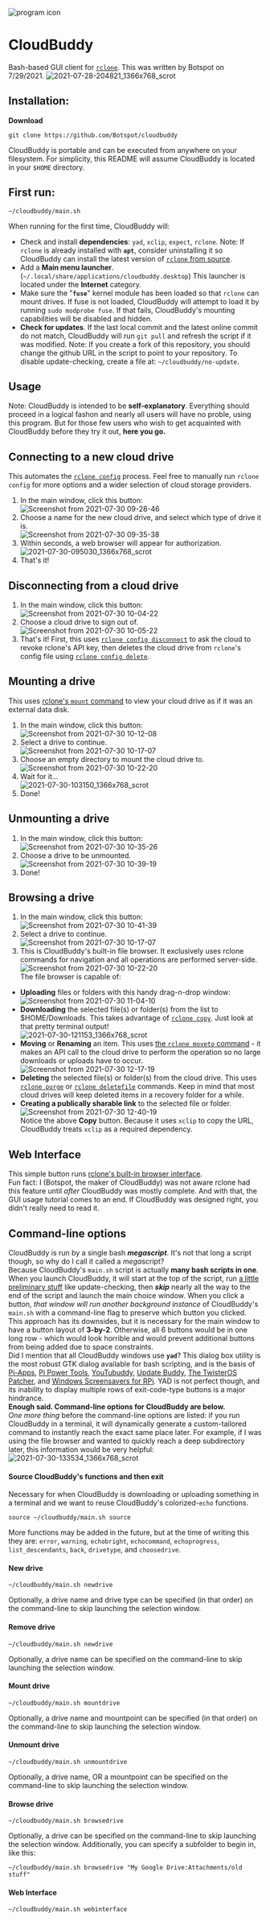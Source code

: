 ![program icon](https://raw.githubusercontent.com/Botspot/cloudbuddy/main/icons/cloud.png)
# CloudBuddy
Bash-based GUI client for [`rclone`](https://rclone.org/). This was written by Botspot on 7/29/2021.
![2021-07-28-204821_1366x768_scrot](https://user-images.githubusercontent.com/54716352/127436113-56ac9a1d-2bc5-4812-b927-82d16b80565d.png)

## Installation:
**Download**
```
git clone https://github.com/Botspot/cloudbuddy
```
CloudBuddy is portable and can be executed from anywhere on your filesystem. For simplicity, this README will assume CloudBuddy is located in your `$HOME` directory.
## First run:
```
~/cloudbuddy/main.sh
```
When running for the first time, CloudBuddy will:
- Check and install **dependencies**: `yad`, `xclip`, `expect`, `rclone`.  Note: If `rclone` is already installed with **`apt`**, consider uninstalling it so CloudBuddy can install the latest version of [`rclone` from source](https://rclone.org/downloads/).
- Add a **Main menu launcher**. (`~/.local/share/applications/cloudbuddy.desktop`) This launcher is located under the **Internet** category.
- Make sure the "**`fuse`**" kernel module has been loaded so that `rclone` can mount drives. If fuse is not loaded, CloudBuddy will attempt to load it by running `sudo modprobe fuse`. If that fails, CloudBuddy's mounting capabilities will be disabled and hidden.
- **Check for updates**. If the last local commit and the latest online commit do not match, CloudBuddy will run `git pull` and refresh the script if it was modified. Note: If you create a fork of this repository, you should change the github URL in the script to point to your repository. To disable update-checking, create a file at: `~/cloudbuddy/no-update`.

## Usage
Note: CloudBuddy is intended to be **self-explanatory**. Everything should proceed in a logical fashon and nearly all users will have no proble, using this program.
But for those few users who wish to get acquainted with CloudBuddy before they try it out, **here you go.**
## Connecting to a new cloud drive
This automates the [`rclone config`](https://rclone.org/commands/rclone_config/) process. Feel free to manually run `rclone config` for more options and a wider selection of cloud storage providers. 
1. In the main window, click this button:  
![Screenshot from 2021-07-30 09-28-46](https://user-images.githubusercontent.com/54716352/127683887-ddb82be7-6db6-4f73-a0f0-9bb9b27fff4b.png)
2. Choose a name for the new cloud drive, and select which type of drive it is.  
![Screenshot from 2021-07-30 09-35-38](https://user-images.githubusercontent.com/54716352/127683918-b338f9ba-9973-4636-9ac8-6c840c6894ac.png)
3. Within seconds, a web browser will appear for authorization.  
![2021-07-30-095030_1366x768_scrot](https://user-images.githubusercontent.com/54716352/127684335-7ab585ff-b2ff-45ea-9505-f64110e98a57.png)
4. That's it!
## Disconnecting from a cloud drive
1. In the main window, click this button:  
![Screenshot from 2021-07-30 10-04-22](https://user-images.githubusercontent.com/54716352/127684538-d8026d21-ce9f-43dd-b101-3cbe4e354e5d.png)
2. Choose a cloud drive to sign out of.  
![Screenshot from 2021-07-30 10-05-22](https://user-images.githubusercontent.com/54716352/127685511-28fe8678-5f3e-4889-a86f-a7d1bc45f4cf.png)
3. That's it! First, this uses [`rclone config disconnect`](https://rclone.org/commands/rclone_config_disconnect/) to ask the cloud to revoke rclone's API key, then deletes the cloud drive from `rclone`'s config file using [`rclone config delete`](https://rclone.org/commands/rclone_config_delete/).
## Mounting a drive
This uses [rclone's `mount` command](https://rclone.org/commands/rclone_mount/) to view your cloud drive as if it was an external data disk.
1. In the main window, click this button:  
![Screenshot from 2021-07-30 10-12-08](https://user-images.githubusercontent.com/54716352/127685235-1efae846-d9ec-4203-b01b-f6e41b83791e.png)
2. Select a drive to continue.  
![Screenshot from 2021-07-30 10-17-07](https://user-images.githubusercontent.com/54716352/127685489-1c963ed6-8ab8-446f-97b9-c4aedbcac5e4.png)
3. Choose an empty directory to mount the cloud drive to.  
![Screenshot from 2021-07-30 10-22-20](https://user-images.githubusercontent.com/54716352/127685584-86ee15fc-6d2f-4d56-b43c-5d30ea9fb9d5.png)
4. Wait for it...  
![2021-07-30-103150_1366x768_scrot](https://user-images.githubusercontent.com/54716352/127685725-bfc3eb94-7236-41e5-aa22-4c8a262bfbbf.png)
5. Done!
## Unmounting a drive
1. In the main window, click this button:  
![Screenshot from 2021-07-30 10-35-26](https://user-images.githubusercontent.com/54716352/127685787-d97a4c2a-27e5-419e-ad43-2c1ae822fd62.png)
2. Choose a drive to be unmounted.  
![Screenshot from 2021-07-30 10-39-19](https://user-images.githubusercontent.com/54716352/127686225-93ad674d-478f-4fed-918d-3add6a0a1bdc.png)
3. Done!
## Browsing a drive
1. In the main window, click this button:  
![Screenshot from 2021-07-30 10-41-39](https://user-images.githubusercontent.com/54716352/127687406-6382a4e8-6658-467e-abb2-688068ef0727.png)
2. Select a drive to continue.  
![Screenshot from 2021-07-30 10-17-07](https://user-images.githubusercontent.com/54716352/127685840-104d4735-2158-48cd-a743-715abdc670b9.png)
3. This is CloudBuddy's built-in file browser. It exclusively uses rclone commands for navigation and all operations are performed server-side.  
![Screenshot from 2021-07-30 10-22-20](https://user-images.githubusercontent.com/54716352/127685928-0b6f06e4-fad3-4b4d-8869-39678af793ea.png)  
The file browser is capable of:  
  - **Uploading** files or folders with this handy drag-n-drop window:  
  ![Screenshot from 2021-07-30 11-04-10](https://user-images.githubusercontent.com/54716352/127687058-53d6b01c-b84a-4055-9805-fe83df54ea42.png)
  - **Downloading** the selected file(s) or folder(s) from the list to $HOME/Downloads. This takes advantage of [`rclone copy`](https://rclone.org/commands/rclone_copy/). Just look at that pretty terminal output!  
  ![2021-07-30-121153_1366x768_scrot](https://user-images.githubusercontent.com/54716352/127688484-5a97dafc-7561-456b-a26a-ca0d5c2a9cd9.png)
  - **Moving** or **Renaming** an item. This uses [the `rclone moveto` command](https://rclone.org/commands/rclone_moveto/) - it makes an API call to the cloud drive to perform the operation so no large downloads or uploads have to occur.  
  ![Screenshot from 2021-07-30 12-17-19](https://user-images.githubusercontent.com/54716352/127690463-465ee964-08e4-427a-9798-61d3ce6fe069.png)
  - **Deleting** the selected file(s) or folder(s) from the cloud drive. This uses [`rclone purge`](https://rclone.org/commands/rclone_purge/) or [`rclone deletefile`](https://rclone.org/commands/rclone_deletefile/) commands. Keep in mind that most cloud drives will keep deleted items in a recovery folder for a while.  
  - **Creating a publically sharable link** to the selected file or folder.  
  ![Screenshot from 2021-07-30 12-40-19](https://user-images.githubusercontent.com/54716352/127691403-3da765ae-9fc1-47d2-bd49-3f32876986f6.png)  
  Notice the above **Copy** button. Because it uses `xclip` to copy the URL, CloudBuddy treats `xclip` as a required dependency.
## Web Interface
This simple button runs [rclone's built-in browser interface](https://rclone.org/gui/).  
Fun fact: I (Botspot, the maker of CloudBuddy) was not aware rclone had this feature until *after* CloudBuddy was mostly complete.
And with that, the GUI usage tutorial comes to an end. If CloudBuddy was designed right, you didn't really need to read it.

## Command-line options
CloudBuddy is run by a single bash ***megascript***. It's not that long a script though, so why do I call it called a *mega*script?  
Because CloudBuddy's `main.sh` script is actually **many bash scripts in one**.  
When you launch CloudBuddy, it will start at the top of the script, run [a little preliminary stuff](https://github.com/Botspot/cloudbuddy#first-run) like update-checking, then ***skip*** nearly all the way to the end of the script and launch the main choice window. When you click a button, *that window will run another background instance* of CloudBuddy's `main.sh` with a command-line flag to preserve which button you clicked.  
This approach has its downsides, but it is necessary for the main window to have a button layout of **3-by-2**. Otherwise, all 6 buttons would be in one long row - which would look horrible and would prevent additional buttons from being added due to space constraints.  
Did I mention that all CloudBuddy windows use **`yad`**? This dialog box utility is the most robust GTK dialog available for bash scripting, and is the basis of [Pi-Apps](https://github.com/Botspot/pi-apps), [Pi Power Tools](https://github.com/Botspot/Pi-Power-Tools), [YouTubuddy](https://github.com/Botspot/youtubuddy), [Update Buddy](https://github.com/Botspot/update-buddy), [The TwisterOS Patcher](https://github.com/Botspot/TwistUP), and [Windows Screensavers for RPi](https://github.com/Botspot/Screensavers). YAD is not perfect though, and its inability to display multiple rows of exit-code-type buttons is a major hindrance.  
**Enough said. Command-line options for CloudBuddy are below.**  
*One more thing* before the command-line options are listed: if you run CloudBuddy in a terminal, it will dynamically generate a custom-tailored command to instantly reach the exact same place later. For example, if I was using the file browser and wanted to quickly reach a deep subdirectory later, this information would be very helpful:  
![2021-07-30-133534_1366x768_scrot](https://user-images.githubusercontent.com/54716352/127697304-cdffa962-d336-4e66-9cc7-1bfdf5ae2d50.png)  
#### Source CloudBuddy's functions and then exit
Necessary for when CloudBuddy is downloading or uploading something in a terminal and we want to reuse CloudBuddy's colorized-`echo` functions.
```
source ~/cloudbuddy/main.sh source
```
More functions may be added in the future, but at the time of writing this they are: `error`, `warning`, `echobright`, `echocommand`, `echoprogress`, `list_descendants`, `back`, `drivetype`, and `choosedrive`.
#### New drive
```
~/cloudbuddy/main.sh newdrive
```
Optionally, a drive name and drive type can be specified (in that order) on the command-line to skip launching the selection window.
#### Remove drive
```
~/cloudbuddy/main.sh newdrive
```
Optionally, a drive name can be specified on the command-line to skip launching the selection window.
#### Mount drive
```
~/cloudbuddy/main.sh mountdrive
```
Optionally, a drive name and mountpoint can be specified (in that order) on the command-line to skip launching the selection window.
#### Unmount drive
```
~/cloudbuddy/main.sh unmountdrive
```
Optionally, a drive name, OR a mountpoint can be specified on the command-line to skip launching the selection window.
#### Browse drive
```
~/cloudbuddy/main.sh browsedrive
```
Optionally, a drive can be specified on the command-line to skip launching the selection window. Additionally, you can specify a subfolder to begin in, like this:
```
~/cloudbuddy/main.sh browsedrive "My Google Drive:Attachments/old stuff"
```
#### Web Interface
```
~/cloudbuddy/main.sh webinterface
```
